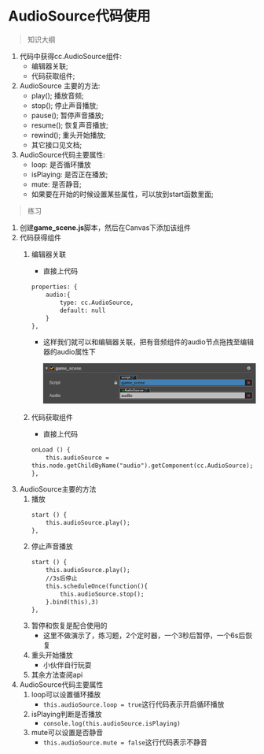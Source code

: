 # AudioSource代码使用

> 知识大纲
1. 代码中获得cc.AudioSource组件: 
    * 编辑器关联; 
    * 代码获取组件;
2. AudioSource 主要的方法:
    * play(); 播放音频;
    * stop(); 停止声音播放;
    * pause(); 暂停声音播放;
    * resume(); 恢复声音播放;
    * rewind(); 重头开始播放;
    * 其它接口见文档;  
3. AudioSource代码主要属性:
   * loop: 是否循环播放
   * isPlaying: 是否正在播放; 
   * mute: 是否静音;
   * 如果要在开始的时候设置某些属性，可以放到start函数里面;

> 练习
1. 创建**game_scene.js**脚本，然后在Canvas下添加该组件
2. 代码获得组件
    1. 编辑器关联
        * 直接上代码
        ```
        properties: {
        	audio:{
        		type: cc.AudioSource,
        		default: null
        	}
        },
        ```
        * 这样我们就可以和编辑器关联，把有音频组件的audio节点拖拽至编辑器的audio属性下
            
            ![](./images/编辑器关联.jpg)
        
    2. 代码获取组件
        * 直接上代码
        ```
        onLoad () {
            this.audioSource = this.node.getChildByName("audio").getComponent(cc.AudioSource);
        },
        ```
3. AudioSource主要的方法
    1. 播放
        ```
        start () {
            this.audioSource.play();
        },
        ```
    2. 停止声音播放  
        ```
        start () {
            this.audioSource.play();
            //3s后停止
            this.scheduleOnce(function(){
                this.audioSource.stop();
            }.bind(this),3)
        },
        ```          
    3. 暂停和恢复是配合使用的
        * 这里不做演示了，练习题，2个定时器，一个3秒后暂停，一个6s后恢复
    4. 重头开始播放
        * 小伙伴自行玩耍
    5. 其余方法查阅api
4. AudioSource代码主要属性
    1. loop可以设置循环播放
        * `this.audioSource.loop = true`这行代码表示开启循环播放
    2. isPlaying判断是否播放                    
        * `console.log(this.audioSource.isPlaying)`
    3. mute可以设置是否静音
        * `this.audioSource.mute = false`这行代码表示不静音